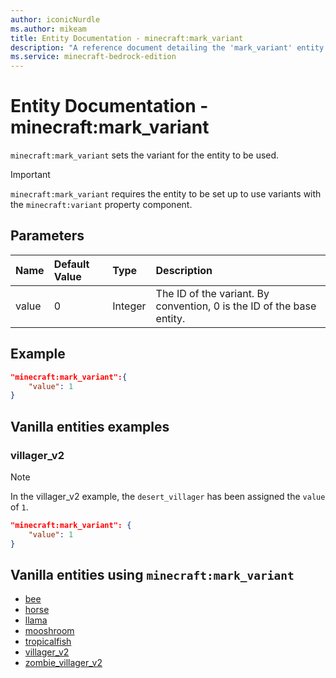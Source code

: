 ```yaml
---
author: iconicNurdle
ms.author: mikeam
title: Entity Documentation - minecraft:mark_variant
description: "A reference document detailing the 'mark_variant' entity component"
ms.service: minecraft-bedrock-edition
---
```


# Entity Documentation -  minecraft:mark_variant

`minecraft:mark_variant` sets the variant for the entity to be used.

> [!IMPORTANT]
> `minecraft:mark_variant` requires the entity to be set up to use variants with the `minecraft:variant` property component.

## Parameters

|Name |Default Value  |Type  |Description  |
|:----------|:----------|:----------|:----------|
|value| 0| Integer|  The ID of the variant. By convention, 0 is the ID of the base entity. |

## Example

```json
"minecraft:mark_variant":{
    "value": 1
}
```

## Vanilla entities examples

### villager_v2

> [!NOTE]
> In the villager_v2 example, the `desert_villager` has been assigned the `value` of `1`.

```json
"minecraft:mark_variant": {
    "value": 1
}
```

## Vanilla entities using `minecraft:mark_variant`

- [bee](../../../../Source/VanillaBehaviorPack_Snippets/entities/bee.md)
- [horse](../../../../Source/VanillaBehaviorPack_Snippets/entities/horse.md)
- [llama](../../../../Source/VanillaBehaviorPack_Snippets/entities/llama.md)
- [mooshroom](../../../../Source/VanillaBehaviorPack_Snippets/entities/mooshroom.md)
- [tropicalfish](../../../../Source/VanillaBehaviorPack_Snippets/entities/tropicalfish.md)
- [villager_v2](../../../../Source/VanillaBehaviorPack_Snippets/entities/villager_v2.md)
- [zombie_villager_v2](../../../../Source/VanillaBehaviorPack_Snippets/entities/zombie_villager_v2.md)
